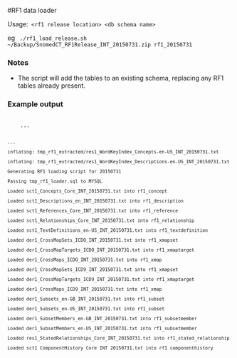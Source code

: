 #RF1 data loader

Usage:<code> &lt;rf1 release location&gt; &lt;db schema name&gt; </code>

eg  <code>
./rf1_load_release.sh ~/Backup/SnomedCT_RF1Release_INT_20150731.zip rf1_20150731
</code>

### Notes

* The script will add the tables to an existing schema, replacing any RF1 tables already present.

### Example output
<code>
	...
	
	...
	
	inflating: tmp_rf1_extracted/res1_WordKeyIndex_Concepts-en-US_INT_20150731.txt
	
	inflating: tmp_rf1_extracted/res1_WordKeyIndex_Descriptions-en-US_INT_20150731.txt
	
	Generating RF1 loading script for 20150731
	
	Passing tmp_rf1_loader.sql to MYSQL
	
	Loaded sct1_Concepts_Core_INT_20150731.txt into rf1_concept
	
	Loaded sct1_Descriptions_en_INT_20150731.txt into rf1_description
	
	Loaded sct1_References_Core_INT_20150731.txt into rf1_reference
	
	Loaded sct1_Relationships_Core_INT_20150731.txt into rf1_relationship
	
	Loaded sct1_TextDefinitions_en-US_INT_20150731.txt into rf1_textdefinition
	
	Loaded der1_CrossMapSets_ICDO_INT_20150731.txt into rf1_xmapset
	
	Loaded der1_CrossMapTargets_ICDO_INT_20150731.txt into rf1_xmaptarget
	
	Loaded der1_CrossMaps_ICDO_INT_20150731.txt into rf1_xmap
	
	Loaded der1_CrossMapSets_ICD9_INT_20150731.txt into rf1_xmapset
	
	Loaded der1_CrossMapTargets_ICD9_INT_20150731.txt into rf1_xmaptarget
	
	Loaded der1_CrossMaps_ICD9_INT_20150731.txt into rf1_xmap
	
	Loaded der1_Subsets_en-GB_INT_20150731.txt into rf1_subset
	
	Loaded der1_Subsets_en-US_INT_20150731.txt into rf1_subset
	
	Loaded der1_SubsetMembers_en-GB_INT_20150731.txt into rf1_subsetmember
	
	Loaded der1_SubsetMembers_en-US_INT_20150731.txt into rf1_subsetmember
	
	Loaded res1_StatedRelationships_Core_INT_20150731.txt into rf1_stated_relationship
	
	Loaded sct1_ComponentHistory_Core_INT_20150731.txt into rf1_componenthistory
</code>